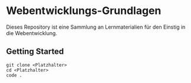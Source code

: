 # Webentwicklungs-Grundlagen

Dieses Repository ist eine Sammlung an Lernmaterialien für den Einstig in die Webentwicklung.

## Getting Started

```shell
git clone <Platzhalter>
cd <Platzhalter>
code .
```

